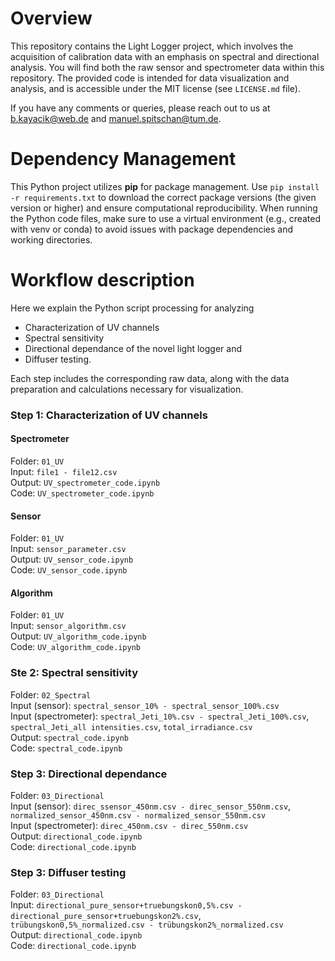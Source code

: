 # Overview
This repository contains the Light Logger project, which involves the acquisition of calibration data with an emphasis on spectral and directional analysis. You will find both the raw sensor and spectrometer data within this repository. The provided code is intended for data visualization and analysis, and is accessible under the MIT license (see `LICENSE.md` file).

If you have any comments or queries, please reach out to us at b.kayacik@web.de and manuel.spitschan@tum.de.

# Dependency Management
This Python project utilizes **pip** for package management. Use `pip install -r requirements.txt` to download the correct package versions (the given version or higher) and ensure computational reproducibility. When running the Python code files, make sure to use a virtual environment (e.g., created with venv or conda) to avoid issues with package dependencies and working directories.

# Workflow description 
Here we explain the Python script processing for analyzing 
- Characterization of UV channels
- Spectral sensitivity
- Directional dependance of the novel light logger and
- Diffuser testing.

Each step includes the corresponding raw data, along with the data preparation and calculations necessary for visualization.

### Step 1: Characterization of UV channels

#### Spectrometer
Folder: `01_UV` <br>
Input: `file1 - file12.csv`  <br>
Output: `UV_spectrometer_code.ipynb` <br>
Code: `UV_spectrometer_code.ipynb`

#### Sensor
Folder: `01_UV` <br>
Input: `sensor_parameter.csv` <br>
Output: `UV_sensor_code.ipynb` <br>
Code: `UV_sensor_code.ipynb`

#### Algorithm
Folder: `01_UV` <br>
Input: `sensor_algorithm.csv` <br>
Output: `UV_algorithm_code.ipynb` <br>
Code: `UV_algorithm_code.ipynb`

### Ste 2: Spectral sensitivity
Folder: `02_Spectral` <br>
Input (sensor): `spectral_sensor_10% - spectral_sensor_100%.csv` <br>
Input (spectrometer): `spectral_Jeti_10%.csv - spectral_Jeti_100%.csv`, `spectral_Jeti_all intensities.csv`, `total_irradiance.csv` <br>
Output: `spectral_code.ipynb` <br>
Code: `spectral_code.ipynb`

### Step 3: Directional dependance
Folder: `03_Directional`<br>
Input (sensor): `direc_ssensor_450nm.csv - direc_sensor_550nm.csv`, `normalized_sensor_450nm.csv - normalized_sensor_550nm.csv` <br>
Input (spectrometer): `direc_450nm.csv - direc_550nm.csv` <br>
Output: `directional_code.ipynb`<br>
Code: `directional_code.ipynb`

### Step 3: Diffuser testing
Folder: `03_Directional`<br>
Input: `directional_pure_sensor+truebungskon0,5%.csv - directional_pure_sensor+truebungskon2%.csv`, `trübungskon0,5%_normalized.csv - trübungskon2%_normalized.csv` <br>
Output: `directional_code.ipynb`<br>
Code: `directional_code.ipynb`



